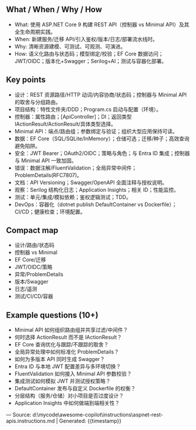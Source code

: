 ## What / When / Why / How
- What: 使用 ASP.NET Core 9 构建 REST API（控制器 vs Minimal API）及其全生命周期实践。
- When: 新建服务/迁移 API/引入鉴权/版本/日志/部署流水线时。
- Why: 清晰资源建模、可测试、可观测、可演进。
- How: 语义化路由与状态码；模型绑定/校验；EF Core 数据访问；JWT/OIDC；版本化+Swagger；Serilog+AI；测试与容器化部署。

## Key points
- 设计：REST 资源路径/HTTP 动词/内容协商/状态码；控制器与 Minimal API 的取舍与分组路由。
- 项目结构：特性文件夹/DDD；Program.cs 启动与配置（环境）。
- 控制器：属性路由；[ApiController]；DI；返回类型 IActionResult/ActionResult<T>/具体类型选择。
- Minimal API：端点/路由组；参数绑定与验证；组织大型应用保持可读。
- 数据：EF Core（SQL/SQLite/InMemory）；仓储可选；迁移/种子；高效查询避免陷阱。
- 安全：JWT Bearer；OAuth2/OIDC；策略与角色；与 Entra ID 集成；控制器与 Minimal API 一致加固。
- 错误：数据注解/FluentValidation；全局异常中间件；ProblemDetails(RFC7807)。
- 文档：API Versioning；Swagger/OpenAPI 全面注释与授权说明。
- 观察：Serilog 结构化日志；Application Insights；相关 ID；性能监控。
- 测试：单元/集成/模拟依赖；鉴权逻辑测试；TDD。 
- DevOps：容器化（dotnet publish DefaultContainer vs Dockerfile）；CI/CD；健康检查；环境配置。

## Compact map
- 设计/路由/状态码
- 控制器 vs Minimal
- EF Core/迁移
- JWT/OIDC/策略
- 异常/ProblemDetails
- 版本/Swagger
- 日志/遥测
- 测试/CI/CD/容器

## Example questions (10+)
- Minimal API 如何组织路由组并共享过滤/中间件？
- 何时选择 ActionResult<T> 而不是 IActionResult？
- EF Core 查询优化与跟踪/不跟踪的取舍？
- 全局异常处理中如何标准化 ProblemDetails？
- 如何为多版本 API 同时生成 Swagger？
- Entra ID 与本地 JWT 配置差异与多环境切换？
- FluentValidation 如何接入 Minimal API 参数校验？
- 集成测试如何模拟 JWT 并测试授权策略？
- DefaultContainer 发布与自定义 Dockerfile 的权衡？
- 分层结构（服务/仓储）对小项目是否过度设计？
- Application Insights 中如何做端到端相关性？

—
Source: d:\mycode\awesome-copilot\instructions\aspnet-rest-apis.instructions.md | Generated: {{timestamp}}
